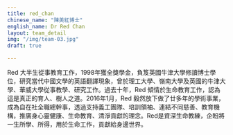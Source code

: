 ```yaml
---
title: red_chan
chinese_name: "陳美紅博士"
english_name: Dr Red Chan
layout: team_detail
img: "/img/team-03.jpg"
draft: true

---
```

Red 大半生從事教育工作，1998年獲全獎學金，負笈英國牛津大學修讀博士學位，研究當代中國文學的英語翻譯現象，曾於理工大學、嶺南大學及英國的牛津大學、華威大學從事教學、研究工作。過去十年，Red 傾情於生命教育工作，認為這是真正的育人、樹人之道。2016年1月，Red 毅然放下做了廿多年的學術事業，成為自在社全職總幹事，透過支持義工團隊、培訓領袖、連結不同慈善、教育機構，推廣身心靈健康、生命教育、清淨貢獻的理念。Red是資深生命教練，企盼將一生所學、所得，用於生命工作，貢獻給身邊世界。